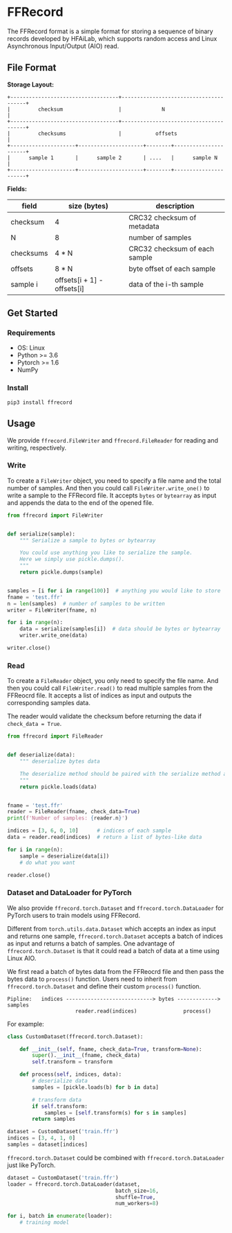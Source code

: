 # FFRecord

The FFRecord format is a simple format for storing a sequence of binary records developed by HFAiLab,
which supports random access and Linux Asynchronous Input/Output (AIO) read.

## File Format

**Storage Layout:**
```
+-----------------------------------+---------------------------------------+
|         checksum                  |             N                         |
+-----------------------------------+---------------------------------------+
|         checksums                 |           offsets                     |
+---------------------+---------------------+--------+----------------------+
|      sample 1       |      sample 2       | ....   |      sample N        |
+---------------------+---------------------+--------+----------------------+
```

**Fields:**

| field     | size (bytes)                  | description                     |
|-----------|-------------------------------|---------------------------------|
| checksum  | 4                             | CRC32 checksum of metadata      |
| N         | 8                             | number of samples               |
| checksums | 4 * N                         | CRC32 checksum of each sample   |
| offsets   | 8 * N                         | byte offset of each sample      |
| sample i  | offsets[i + 1] - offsets[i]   | data of the i-th sample         |

## Get Started

### Requirements

- OS: Linux
- Python >= 3.6
- Pytorch >= 1.6
- NumPy

### Install

```
pip3 install ffrecord
```

## Usage

We provide `ffrecord.FileWriter` and `ffrecord.FileReader` for reading and writing, respectively.

### Write

To create a `FileWriter` object, you need to specify a file name and the total number of samples.
And then you could call `FileWriter.write_one()` to write a sample to the FFRecord file.
It accepts `bytes` or `bytearray` as input and appends the data to the end of the opened file.

```python
from ffrecord import FileWriter


def serialize(sample):
    """ Serialize a sample to bytes or bytearray

    You could use anything you like to serialize the sample.
    Here we simply use pickle.dumps().
    """
    return pickle.dumps(sample)


samples = [i for i in range(100)]  # anything you would like to store
fname = 'test.ffr'
n = len(samples)  # number of samples to be written
writer = FileWriter(fname, n)

for i in range(n):
    data = serialize(samples[i])  # data should be bytes or bytearray
    writer.write_one(data)

writer.close()
```

### Read

To create a `FileReader` object, you only need to specify the file name.
And then you could call `FileWriter.read()` to read multiple samples from the FFReocrd file.
It accepts a list of indices as input and outputs the corresponding samples data.

The reader would validate the checksum before returning the data if `check_data = True`.

```python
from ffrecord import FileReader


def deserialize(data):
    """ deserialize bytes data

    The deserialize method should be paired with the serialize method above.
    """
    return pickle.loads(data)


fname = 'test.ffr'
reader = FileReader(fname, check_data=True)
print(f'Number of samples: {reader.n}')

indices = [3, 6, 0, 10]      # indices of each sample
data = reader.read(indices)  # return a list of bytes-like data

for i in range(n):
    sample = deserialize(data[i])
    # do what you want

reader.close()
```

### Dataset and DataLoader for PyTorch

We also provide `ffrecord.torch.Dataset` and `ffrecord.torch.DataLoader` for PyTorch users to train
models using FFRecord.

Different from `torch.utils.data.Dataset` which accepts an index as input and returns one sample,
`ffrecord.torch.Dataset` accepts a batch of indices as input and returns a batch of samples.
One advantage of `ffrecord.torch.Dataset` is that it could read a batch of data at a time using Linux AIO.

We first read a batch of bytes data from the FFReocrd file and then pass the bytes data to `process()`
function. Users need to inherit from `ffrecord.torch.Dataset` and define their custom `process()` function.

```
Pipline:   indices ----------------------------> bytes -------------> samples
                      reader.read(indices)               process()
```

For example:

```python
class CustomDataset(ffrecord.torch.Dataset):

    def __init__(self, fname, check_data=True, transform=None):
        super().__init__(fname, check_data)
        self.transform = transform

    def process(self, indices, data):
        # deserialize data
        samples = [pickle.loads(b) for b in data]

        # transform data
        if self.transform:
            samples = [self.transform(s) for s in samples]
        return samples

dataset = CustomDataset('train.ffr')
indices = [3, 4, 1, 0]
samples = dataset[indices]
```

`ffrecord.torch.Dataset` could be combined with `ffrecord.torch.DataLoader` just like PyTorch.

```python
dataset = CustomDataset('train.ffr')
loader = ffrecord.torch.DataLoader(dataset,
                                   batch_size=16,
                                   shuffle=True,
                                   num_workers=8)

for i, batch in enumerate(loader):
    # training model

```
